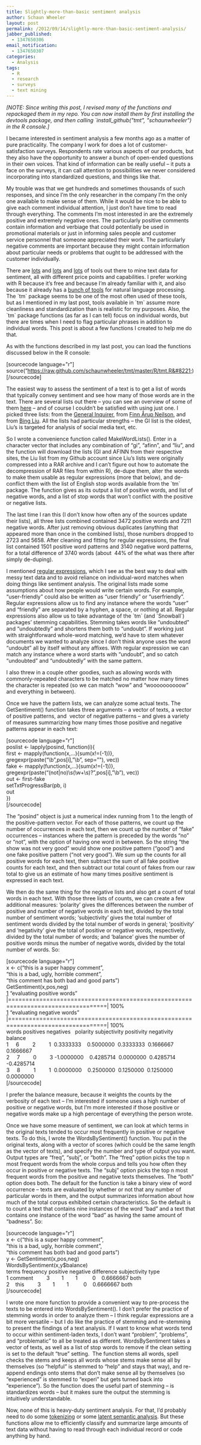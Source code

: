 ```yaml
---
title: Slightly-more-than-basic sentiment analysis
author: Schaun Wheeler
layout: post
permalink: /2012/09/14/slightly-more-than-basic-sentiment-analysis/
jabber_published:
  - 1347650306
email_notification:
  - 1347650307
categories:
  - Analysis
tags:
  - R
  - research
  - surveys
  - text mining
---
```

*[NOTE: Since writing this post, I revised many of the functions and repackaged them in my repo. You can now install them by first installing the devtools package, and then calling \`install_github("tmt", "schaunwheeler") in the R console.]*

I became interested in sentiment analysis a few months ago as a matter of pure practicality. The company I work for does a lot of customer-satisfaction surveys. Respondents rate various aspects of our products, but they also have the opportunity to answer a bunch of open-ended questions in their own voices. That kind of information can be really useful – it puts a face on the surveys, it can call attention to possibilities we never considered incorporating into standardized questions, and things like that.<!--more-->

My trouble was that we get hundreds and sometimes thousands of such responses, and since I’m the only researcher in the company I’m the only one available to make sense of them. While it would be nice to be able to give each comment individual attention, I just don’t have time to read through everything. The comments I’m most interested in are the extremely positive and extremely negative ones. The particularly positive comments contain information and verbiage that could potentially be used in promotional materials or just in informing sales people and customer service personnel that someone appreciated their work. The particularly negative comments are important because they might contain information about particular needs or problems that ought to be addressed with the customer individually.

There are [lots][1] and [lots][2] and [lots][3] of tools out there to mine text data for sentiment, all with different price points and capabilities. I prefer working with R because it’s free and because I’m already familiar with it, and also because it already has a [bunch of tools][4] for natural language processing. The \`tm\` package seems to be one of the most often used of these tools, but as I mentioned in my last post, tools available in \`tm\` assume more cleanliness and standardization than is realistic for my purposes. Also, the \`tm\` package functions (as far as I can tell) focus on individual words, but there are times when I need to flag particular phrases in addition to individual words. This post is about a few functions I created to help me do that.

As with the functions described in my last post, you can load the functions discussed below in the R console:

[sourcecode language="r"]  
source(&#8220;https://raw.github.com/schaunwheeler/tmt/master/R/tmt.R&#8221;)  
[/sourcecode]

The easiest way to assess the sentiment of a text is to get a list of words that typically convey sentiment and see how many of those words are in the text. There are several lists out there – you can see an overview of some of them [here][5] – and of course I couldn’t be satisfied with using just one. I picked three lists: from the [General Inquirer][6], from [Finn Årup Neilson][7], and from [Bing Liu][8]. All the lists had particular strengths – the GI list is the oldest, Liu’s is targeted for analysis of social media text, etc.

So I wrote a convenience function called MakeWordLists(). Enter in a character vector that includes any combination of “gi”, “afinn”, and “liu”, and the function will download the lists (GI and AFINN from their respective sites, the Liu list from my Github account since Liu’s lists were originally compressed into a RAR archive and I can’t figure out how to automate the decompression of RAR files from within R), de-dupe them, alter the words to make them usable as regular expressions (more that below), and de-conflict them with the list of English stop words available from the \`tm\` package. The function gives as its output a list of positive words, and list of negative words, and a list of stop words that won’t conflict with the positive or negative lists.

The last time I ran this (I don’t know how often any of the sources update their lists), all three lists combined contained 3472 positive words and 7211 negative words. After just removing obvious duplicates (anything that appeared more than once in the combined lists), those numbers dropped to 2723 and 5658. After cleaning and fitting for regular expressions, the final list contained 1501 positive word patterns and 3140 negative word patterns, for a total difference of 3740 words (about  44% of the what was there after simply de-duping).

I mentioned [regular expressions][9], which I see as the best way to deal with messy text data and to avoid reliance on individual-word matches when doing things like sentiment analysis. The original lists made some assumptions about how people would write certain words. For example, “user-friendly” could also be written as “user friendly” or “userfriendly”. Regular expressions allow us to find any instance where the words “user” and “friendly” are separated by a hyphen, a space, or nothing at all. Regular expressions also allow us to take advantage of the \`tm\` (and \`Snowball\`) packages’ stemming capabilities. Stemming takes words like “undoubted” and “undoubtedly” and shortens them both to “undoubt”. If working just with straightforward whole-word matching, we’d have to stem whatever documents we wanted to analyze since I don’t think anyone uses the word “undoubt” all by itself without any affixes. With regular expression we can match any instance where a word starts with “undoubt”, and so catch “undoubted” and “undoubtedly” with the same pattern.

I also threw in a couple other goodies, such as allowing words with commonly-repeated characters to be matched no matter how many times the character is repeated (so we can match “wow” and “woooooooooow” and everything in between).

Once we have the pattern lists, we can analyze some actual texts. The GetSentiment() function takes three arguments – a vector of texts, a vector of positive patterns, and  vector of negative patterns – and gives a variety of measures summarizing how many times those positive and negative patterns appear in each text:

[sourcecode language="r"]  
poslist <- lapply(posind, function(i){  
first <- mapply(function(x,&#8230;){sum(x!=(-1))},  
gregexpr(paste(&#8220;\b&#8221;,pos[i],&#8221;\b&#8221;, sep=&#8221;"), vec))  
fake <- mapply(function(x,&#8230;){sum(x!=(-1))},  
gregexpr(paste(&#8220;(not|no)\s(\w+\s)?&#8221;,pos[i],&#8221;\b&#8221;), vec))  
out <- first-fake  
setTxtProgressBar(pb, i)  
out  
})  
[/sourcecode]

The “posind” object is just a numerical index running from 1 to the length of the positive-pattern vector. For each of those patterns, we count up the number of occurrences in each text, then we count up the number of “fake” occurrences – instances where the pattern is preceded by the words “no” or “not”, with the option of having one word in between. So the string “the show was not very good” would show one positive pattern (“good”) and one fake positive pattern (“not very good”). We sum up the counts for all positive words for each text, then subtract the sum of all fake positive counts for each text, and then subtract our total count of fakes from our raw total to give us an estimate of how many times positive sentiment is expressed in each text.

We then do the same thing for the negative lists and also get a count of total words in each text. With those three lists of counts, we can create a few additional measures: &#8216;polarity&#8217; gives the differences between the number of positive and number of negative words in each text, divided by the total number of sentiment words; &#8216;subjectivity&#8217; gives the total number of sentiment words divided by the total number of words in general; &#8216;positivity&#8217; and &#8216;negativity&#8217; give the total of positive or negative words, respectively, divided by the total number of words; and &#8216;balance&#8217; gives the number of positive words minus the number of negative words, divided by the total number of words. So:

[sourcecode language="r"]  
x <- c(&#8220;this is a super happy comment&#8221;,  
&#8220;this is a bad, ugly, horrible comment&#8221;,  
&#8220;this comment has both bad and good parts&#8221;)  
GetSentiment(x,pos,neg)  
[1] &#8220;evaluating positive words&#8221;  
|==================================================================================| 100%  
[1] &#8220;evaluating negative words&#8221;  
|==================================================================================| 100%  
words positives negatives   polarity subjectivity positivity negativity    balance  
1     6         2         1  0.3333333    0.5000000  0.3333333  0.1666667  0.1666667  
2     7         0         3 -1.0000000    0.4285714  0.0000000  0.4285714 -0.4285714  
3     8         1         1  0.0000000    0.2500000  0.1250000  0.1250000  0.0000000  
[/sourcecode]

I prefer the balance measure, because it weights the counts by the verbosity of each text – I’m interested if someone uses a high number of positive or negative words, but I’m more interested if those positive or negative words make up a high percentage of everything the person wrote.

Once we have some measure of sentiment, we can look at which terms in the original texts tended to occur most frequently in positive or negative texts. To do this, I wrote the WordsBySentiment() function. You put in the original texts, along with a vector of scores (which could be the same length as the vector of texts), and specify the number and type of output you want. Output types are “freq”, “subj”, or “both”. The “freq” option picks the top n most frequent words from the whole corpus and tells you how often they occur in positive or negative texts. The “subj” option picks the top n most frequent words from the positive and negative texts themselves. The “both” option does both. The default for the function is take a binary view of word occurrence – texts are evaluated by whether or not that any number of particular words in them, and the output summarizes information about how much of the total corpus exhibited certain characteristics. So the default is to count a text that contains nine instances of the word “bad” and a text that contains one instance of the word “bad” as having the same amount of “badness”. So:

[sourcecode language="r"]  
x <- c(&#8220;this is a super happy comment&#8221;,  
&#8220;this is a bad, ugly, horrible comment&#8221;,  
&#8220;this comment has both bad and good parts&#8221;)  
y <- GetSentiment(x,pos,neg)  
WordsBySentiment(x,y$balance)  
terms frequency positive negative difference subjectivity type  
1 comment         3        1        1          0    0.6666667 both  
2    this         3        1        1          0    0.6666667 both  
[/sourcecode]

I wrote one more function to provide a convenient way to pre-process the texts to be entered into WordsBySentiment(). I don’t prefer the practice of stemming words in order to analyze them – I think regular expressions are a bit more versatile – but I do like the practice of stemming and re-stemming to present the findings of a text analysis. If I want to know what words tend to occur within sentiment-laden texts, I don’t want “problem”, “problems”, and “problematic” to all be treated as different. WordsBySentiment takes a vector of texts, as well as a list of stop words to remove if the clean setting is set to the default “true” setting.  The function stems all words, spell checks the stems and keeps all words whose stems make sense all by themselves (so “helpful” is stemmed to “help” and stays that way), and re-append endings onto stems that don’t make sense all by themselves (so “experienced” is stemmed to “experi” but gets turned back into “experience”). So the function does the useful part of stemming – is standardizes words – but it makes sure the output the stemming is intuitively understandable.

Now, none of this is heavy-duty sentiment analysis. For that, I’d probably need to do some [tokenizing][10] or some [latent semantic analysis][11]. But these functions allow me to efficiently classify and summarize large amounts of text data without having to read through each individual record or code anything by hand.

 [1]: http://breakthroughanalysis.com/2012/01/08/what-are-the-most-powerful-open-source-sentiment-analysis-tools/
 [2]: http://www.optify.net/social-marketing/sentiment-analysis-metrics-tools-part-2
 [3]: http://www.fieldassignment.com/2011/04/free-sentiment-analysis-tools.html
 [4]: http://cran.r-project.org/web/views/NaturalLanguageProcessing.html
 [5]: http://sentiment.christopherpotts.net/lexicons.html
 [6]: http://www.wjh.harvard.edu/~inquirer/
 [7]: http://www2.imm.dtu.dk/pubdb/views/publication_details.php?id=6010
 [8]: http://www.cs.uic.edu/~liub/FBS/sentiment-analysis.html#lexicon
 [9]: http://en.wikipedia.org/wiki/Regular_expression
 [10]: http://en.wikipedia.org/wiki/Tokenization
 [11]: http://en.wikipedia.org/wiki/Latent_semantic_analysis